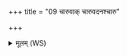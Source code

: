 +++
title = "09 चारुवाक् चारुवदनश्चारु"

+++
<details><summary>मूलम् (WS)</summary>

चारुवाक् चारुवदनश्चारु सङ्काशी नो नृभिः ।  
य द्वेष्यः प्रतीकाशो जिगीवाङ् अपराजितः ॥ १० ॥
</details>